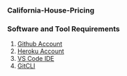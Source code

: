 ### California-House-Pricing

### Software and Tool Requirements

1. [Github Account](https://github.com)
2. [Heroku Account](https://www.heroku.com/) 
3. [VS Code IDE](https://code.visualstudio.com/)
4. [GitCLI](https://git-scm.com/book/en/v2/Getting-Started-The-Command-Line)